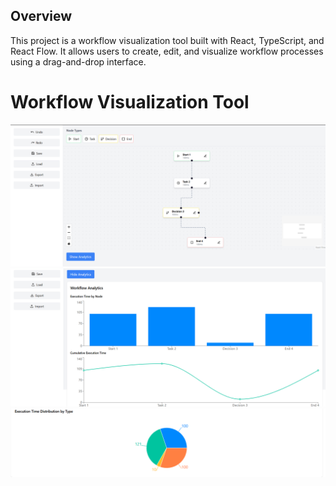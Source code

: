 ## Overview

This project is a workflow visualization tool built with React, TypeScript, and React Flow. It allows users to create, edit, and visualize workflow processes using a drag-and-drop interface.

# Workflow Visualization Tool

![Image](image.png)
![Graph](image-3.png)
![pie](image-2.png)
